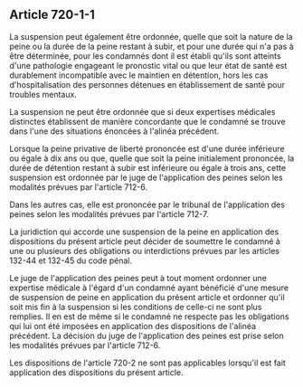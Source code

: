 Article 720-1-1
----
La suspension peut également être ordonnée, quelle que soit la nature de la
peine ou la durée de la peine restant à subir, et pour une durée qui n'a pas à
être déterminée, pour les condamnés dont il est établi qu'ils sont atteints
d'une pathologie engageant le pronostic vital ou que leur état de santé est
durablement incompatible avec le maintien en détention, hors les cas
d'hospitalisation des personnes détenues en établissement de santé pour troubles
mentaux.

La suspension ne peut être ordonnée que si deux expertises médicales distinctes
établissent de manière concordante que le condamné se trouve dans l'une des
situations énoncées à l'alinéa précédent.

Lorsque la peine privative de liberté prononcée est d'une durée inférieure ou
égale à dix ans ou que, quelle que soit la peine initialement prononcée, la
durée de détention restant à subir est inférieure ou égale à trois ans, cette
suspension est ordonnée par le juge de l'application des peines selon les
modalités prévues par l'article 712-6.

Dans les autres cas, elle est prononcée par le tribunal de l'application des
peines selon les modalités prévues par l'article 712-7.

La juridiction qui accorde une suspension de la peine en application des
dispositions du présent article peut décider de soumettre le condamné à une ou
plusieurs des obligations ou interdictions prévues par les articles 132-44 et
132-45 du code pénal.

Le juge de l'application des peines peut à tout moment ordonner une expertise
médicale à l'égard d'un condamné ayant bénéficié d'une mesure de suspension de
peine en application du présent article et ordonner qu'il soit mis fin à la
suspension si les conditions de celle-ci ne sont plus remplies. Il en est de
même si le condamné ne respecte pas les obligations qui lui ont été imposées en
application des dispositions de l'alinéa précédent. La décision du juge de
l'application des peines est prise selon les modalités prévues par l'article
712-6.

Les dispositions de l'article 720-2 ne sont pas applicables lorsqu'il est fait
application des dispositions du présent article.
